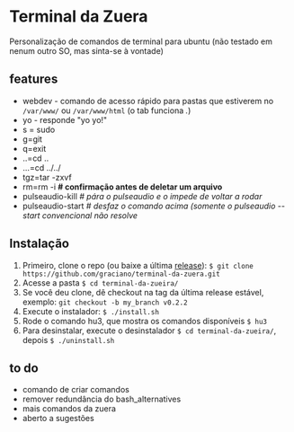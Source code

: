 Terminal da Zuera
=================

Personalização de comandos de terminal para ubuntu (não testado em nenum outro SO, mas sinta-se  à vontade)

## features
* webdev - comando de acesso rápido para pastas que estiverem no `/var/www/` ou `/var/www/html` (o tab funciona *.*)
* yo - responde "yo yo!"
* s = sudo
* g=git
* q=exit
* ..=cd ..
* ...=cd ../../
* tgz=tar -zxvf
* rm=rm -i  **# confirmação antes de deletar um arquivo**
* pulseaudio-kill *# pára o pulseaudio e o impede de voltar a rodar*
* pulseaudio-start *# desfaz o comando acima (somente o pulseaudio --start convencional não resolve*

## Instalação
 1. Primeiro, clone o repo (ou baixe a última [release](https://github.com/graciano/terminal-da-zuera/releases)):
`$ git clone https://github.com/graciano/terminal-da-zuera.git`
 2. Acesse a pasta
`$ cd terminal-da-zueira/`
 3. Se você deu clone, dê checkout na tag da última release estável, exemplo: `git checkout -b my_branch v0.2.2`
 4. Execute o instalador:
`$ ./install.sh`
 5. Rode o comando hu3, que mostra os comandos disponíveis
`$ hu3`
 6. Para desinstalar, execute o desinstalador
`$ cd terminal-da-zueira/`, depois
`$ ./uninstall.sh`

## to do
* comando de criar comandos
* remover redundância do bash_alternatives
* mais comandos da zuera
* aberto a sugestões
